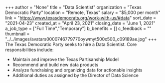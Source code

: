 +++
author = "None"
title = "Data Scientist"
organization = "Texas Democratic Party"
location = "Remote, Texas"
salary = "$5,000 per month"
link = "https://www.texasdemocrats.org/work-with-us/#data"
sort_date = "2021-04-23"
created_at = "April 23, 2021"
closing_date = "June 1, 2021"
a_job_type = ["Full Time","Temporary"]
b_benefits = []
c_feedback = ""
thumbnail = "../../images/avatars0000746779770oywmyt500x500_c09189ae.jpg"
+++
The Texas Democratic Party seeks to hire a Data Scientist. Core responsibilities include: 
- Maintain and improve the Texas Partisanship Model
- Recommend and build new data products
- Analyze fundraising and organizing data for actionable insights
- Additional duties as assigned by the Director of Data Science